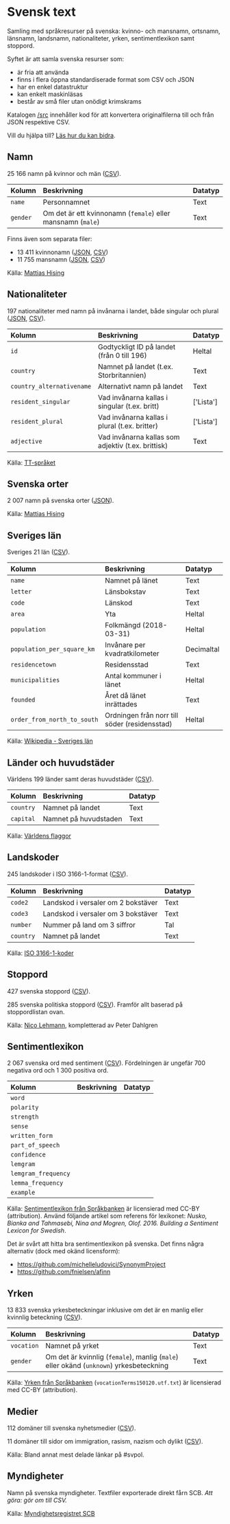 # Svensk text

Samling med språkresurser på svenska: kvinno- och mansnamn, ortsnamn, länsnamn, landsnamn, nationaliteter, yrken, sentimentlexikon samt stoppord.

Syftet är att samla svenska resurser som:

- är fria att använda
- finns i flera öppna standardiserade format som CSV och JSON
- har en enkel datastruktur
- kan enkelt maskinläsas
- består av små filer utan onödigt krimskrams

Katalogen [/src](/src) innehåller kod för att konvertera originalfilerna till och från JSON respektive CSV.

Vill du hjälpa till? [Läs hur du kan bidra](CONTRIBUTE.md).

## Namn

25 166 namn på kvinnor och män ([CSV](namn/namn.csv)).

Kolumn | Beskrivning | Datatyp
:------- | :----------  | :----------
`name` | Personnamnet  | Text
`gender` | Om det är ett kvinnonamn (`female`) eller mansnamn (`male`) | Text

Finns även som separata filer:

- 13 411 kvinnonamn ([JSON](namn/kvinnonamn.json), [CSV](namn/kvinnonamn.csv))
- 11 755 mansnamn ([JSON](namn/mansnamn.json), [CSV](namn/mansnamn.csv))

<!--
```py
# Importera i Python med pandas.
import pandas as pd
df_kvinnonamn = pd.read_json("https://raw.githubusercontent.com/peterdalle/svensktext/master/namn/kvinnonamn.json")
df_mansnamn = pd.read_json("https://raw.githubusercontent.com/peterdalle/svensktext/master/namn/mansnamn.json")
df_namn = pd.read_csv("https://raw.githubusercontent.com/peterdalle/svensktext/master/namn/namn.csv", sep=",", header=2)```

```py
# Importera i R.
df_kvinnonamn = read.csv("https://raw.githubusercontent.com/peterdalle/svensktext/master/namn/kvinnonamn.csv", sep=";")df_mansnamn = read.csv("https://raw.githubusercontent.com/peterdalle/svensktext/master/namn/mansnamn.csv", sep=";")
df_namn = read.csv("https://raw.githubusercontent.com/peterdalle/svensktext/master/namn/namn.csv", sep=";")```
-->

Källa: [Mattias Hising](https://github.com/hising/svensk-data)

## Nationaliteter

197 nationaliteter med namn på invånarna i landet, både singular och plural ([JSON](nationaliteter/nationaliteter.json), [CSV](nationaliteter/nationaliteter.csv)).

Kolumn | Beskrivning | Datatyp
:------- | :----------  | :----------
`id` | Godtyckligt ID på landet (från 0 till 196)  | Heltal
`country` | Namnet på landet (t.ex. Storbritannien) | Text
`country_alternativename` | Alternativt namn på landet | Text
`resident_singular` | Vad invånarna kallas i singular (t.ex. britt) | ['Lista']
`resident_plural` | Vad invånarna kallas i plural (t.ex. britter) | ['Lista']
`adjective` | Vad invånarna kallas som adjektiv (t.ex. brittisk) | Text

Källa: [TT-språket](https://tt.se/tt-spraket/ord-och-begrepp/internationellt/stat-och-nationalitet/)

## Svenska orter

2 007 namn på svenska orter ([JSON](platser/ortsnamn.json)).

Källa: [Mattias Hising](https://github.com/hising/svensk-data)

## Sveriges län

Sveriges 21 län ([CSV](platser/lan.csv)).

Kolumn | Beskrivning | Datatyp
:------- | :----------  | :----------
`name` | Namnet på länet | Text
`letter` | Länsbokstav | Text
`code` | Länskod | Text
`area` | Yta | Heltal
`population` | Folkmängd (2018-03-31) | Heltal
`population_per_square_km` | Invånare per kvadratkilometer | Decimaltal
`residencetown` | Residensstad | Text
`municipalities` | Antal kommuner i länet | Heltal
`founded ` | Året då länet inrättades | Text
`order_from_north_to_south` | Ordningen från norr till söder (residensstad) | Heltal

Källa: [Wikipedia - Sveriges län](https://sv.wikipedia.org/wiki/Sveriges_l%C3%A4n#Lista_%C3%B6ver_Sveriges_l%C3%A4n)

## Länder och huvudstäder

Världens 199 länder samt deras huvudstäder ([CSV](platser/lander.csv)).

Kolumn | Beskrivning | Datatyp
:------- | :----------  | :----------
 `country` | Namnet på landet | Text
 `capital` | Namnet på huvudstaden | Text

Källa: [Världens flaggor](http://www.flaggorvarlden.se/lista)

## Landskoder

245 landskoder i ISO 3166-1-format ([CSV](platser/landskoder.csv)).

Kolumn | Beskrivning | Datatyp
:------- | :----------  | :----------
`code2` | Landskod i versaler om 2 bokstäver | Text
`code3` | Landskod i versaler om 3 bokstäver | Text
`number` | Nummer på land om 3 siffror | Tal
`country` | Namnet på landet | Text

Källa: [ISO 3166-1-koder](https://sv.wikipedia.org/wiki/ISO_3166)

## Stoppord

427 svenska stoppord ([CSV](stoppord/stoppord.csv)).

285 svenska politiska stoppord ([CSV](stoppord/stoppord-politik.csv)). Framför allt baserad på stoppordlistan ovan.

Källa: [Nico Lehmann](https://github.com/ekorn/Keywords/tree/master/stopwords), kompletterad av Peter Dahlgren

## Sentimentlexikon

2 067 svenska ord med sentiment ([CSV](sentiment/sentimentlex.csv)). Fördelningen är ungefär 700 negativa ord och 1 300 positiva ord.

Kolumn | Beskrivning | Datatyp
:------- | :----------  | :----------
`word` | |
`polarity` | |
`strength` | |
`sense` | |
`written_form` | |
`part_of_speech` | |
`confidence` | |
`lemgram` | |
`lemgram_frequency` | |
`lemma_frequency` | |
`example` | |

Källa: [Sentimentlexikon från Språkbanken](<https://spraakbanken.gu.se/swe/resurs/sentimentlex>) är licensierad med CC-BY (attribution). Använd följande artikel som referens för lexikonet: *Nusko, Bianka and Tahmasebi, Nina and Mogren, Olof. 2016. Building a Sentiment Lexicon for Swedish*.

Det är svårt att hitta bra sentimentlexikon på svenska. Det finns några alternativ (dock med okänd licensform):

- https://github.com/michelleludovici/SynonymProject
- https://github.com/fnielsen/afinn

## Yrken

13 833 svenska yrkesbeteckningar inklusive om det är en manlig eller kvinnlig beteckning ([CSV](yrken/vocations.csv)).

Kolumn | Beskrivning | Datatyp
:------- | :----------  | :----------
`vocation` |  Namnet på yrket | Text
`gender` |  Om det är kvinnlig (`female`), manlig (`male`) eller okänd (`unknown`) yrkesbeteckning | Text

Källa: [Yrken från Språkbanken](<https://spraakbanken.gu.se/swe/resurs/vocation-list>) (`vocationTerms150120.utf.txt`) är licensierad med CC-BY (attribution).

## Medier

112 domäner till svenska nyhetsmedier ([CSV](medier/nyheter-domaner.csv)).

11 domäner till sidor om immigration, rasism, nazism och dylikt ([CSV](medier/immigration-domaner.csv)).

Källa: Bland annat mest delade länkar på #svpol.

## Myndigheter

Namn på svenska myndigheter. Textfiler exporterade direkt fårn SCB. *Att göra: gör om till CSV.*

Källa: [Myndighetsregistret SCB](http://www.myndighetsregistret.scb.se/)